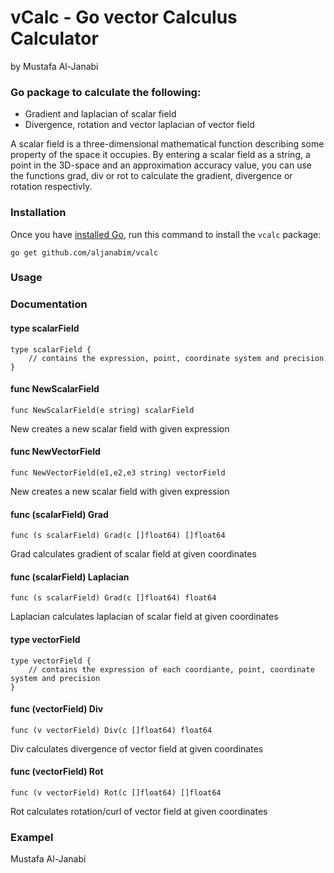 # vCalc - Go vector Calculus Calculator
by Mustafa Al-Janabi

### Go package to calculate the following:
* Gradient and laplacian of scalar field
* Divergence, rotation and vector laplacian of vector field<br>

A scalar field is a three-dimensional mathematical function describing some property of the space it occupies.
By entering a scalar field as a string, a point in the 3D-space and an approximation accuracy value, you can use the functions grad, div or rot to calculate the gradient, divergence or rotation respectivly. 

### Installation
Once you have [installed Go](https://golang.org/doc/install), run this command
to install the `vcalc` package:

    go get github.com/aljanabim/vcalc

### Usage


### Documentation
#### type scalarField
	type scalarField {
    	// contains the expression, point, coordinate system and precision
	}

#### func NewScalarField
	func NewScalarField(e string) scalarField
New creates a new scalar field with given expression

#### func NewVectorField
	func NewVectorField(e1,e2,e3 string) vectorField
New creates a new scalar field with given expression

#### func (scalarField) Grad
	func (s scalarField) Grad(c []float64) []float64
Grad calculates gradient of scalar field at given coordinates

#### func (scalarField) Laplacian
	func (s scalarField) Grad(c []float64) float64
Laplacian calculates laplacian of scalar field at given coordinates

#### type vectorField
	type vectorField {
		// contains the expression of each coordiante, point, coordinate system and precision
	}

#### func (vectorField) Div
	func (v vectorField) Div(c []float64) float64
Div calculates divergence of vector field at given coordinates

#### func (vectorField) Rot
	func (v vectorField) Rot(c []float64) []float64
Rot calculates rotation/curl of vector field at given coordinates

### Exampel


Mustafa Al-Janabi